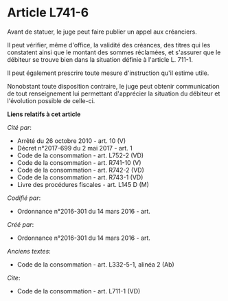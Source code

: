 # Article L741-6

Avant de statuer, le juge peut faire publier un appel aux créanciers. 

Il peut vérifier, même d'office, la validité des créances, des titres qui les constatent ainsi que le montant des sommes
réclamées, et s'assurer que le débiteur se trouve bien dans la situation définie à l'article L. 711-1. 

Il peut également prescrire toute mesure d'instruction qu'il estime utile. 

Nonobstant toute disposition contraire, le juge peut obtenir communication de tout renseignement lui permettant d'apprécier
la situation du débiteur et l'évolution possible de celle-ci.

**Liens relatifs à cet article**

_Cité par_:

  - Arrêté du 26 octobre 2010 - art. 10 (V)
  - Décret n°2017-699 du 2 mai 2017 - art. 1
  - Code de la consommation - art. L752-2 (VD)
  - Code de la consommation - art. R741-10 (V)
  - Code de la consommation - art. R742-2 (VD)
  - Code de la consommation - art. R743-1 (VD)
  - Livre des procédures fiscales - art. L145 D (M)

_Codifié par_:

  - Ordonnance n°2016-301 du 14 mars 2016 - art.

_Créé par_:

  - Ordonnance n°2016-301 du 14 mars 2016 - art.

_Anciens textes_:

  - Code de la consommation - art. L332-5-1, alinéa 2 (Ab)

_Cite_:

  - Code de la consommation - art. L711-1 (VD)

